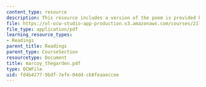 ```yaml
---
content_type: resource
description: This resource includes a version of the poem is provided by Andrew Marvell.
file: https://ol-ocw-studio-app-production.s3.amazonaws.com/courses/21l-004-major-poets-fall-2001/fd4b42779bdf7efe04ddcb8feaaeccee_marcoy_thegarden.pdf
file_type: application/pdf
learning_resource_types:
- Readings
parent_title: Readings
parent_type: CourseSection
resourcetype: Document
title: marcoy_thegarden.pdf
type: OCWFile
uid: fd4b4277-9bdf-7efe-04dd-cb8feaaeccee
---
```

